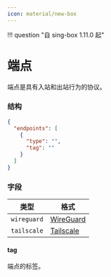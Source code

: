 ```yaml
---
icon: material/new-box
---
```


!!! question "自 sing-box 1.11.0 起"

# 端点

端点是具有入站和出站行为的协议。

### 结构

```json
{
  "endpoints": [
    {
      "type": "",
      "tag": ""
    }
  ]
}
```

### 字段

| 类型          | 格式                        |
|-------------|---------------------------|
| `wireguard` | [WireGuard](./wiregaurd/) |
| `tailscale` | [Tailscale](./tailscale/) |

#### tag

端点的标签。
